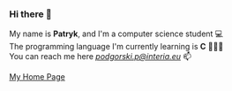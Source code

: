 ### Hi there 👋 

My name is **Patryk**, and I'm a computer science student 💻 <br>
The programming language I'm currently learning is **C** 👨🏻‍💻 <br>
You can reach me here *podgorski.p@interia.eu* 📫

[My Home Page](https://podgorskip.github.io/)


<!--
**podgorskip/podgorskip** is a ✨ _special_ ✨ repository because its `README.md` (this file) appears on your GitHub profile.

Here are some ideas to get you started:

- 🔭 I’m currently working on ...
- 🌱 I’m currently learning ...
- 👯 I’m looking to collaborate on ...
- 🤔 I’m looking for help with ...
- 💬 Ask me about ...
- 📫 How to reach me: ...
- 😄 Pronouns: ...
- ⚡ Fun fact: ...
-->
